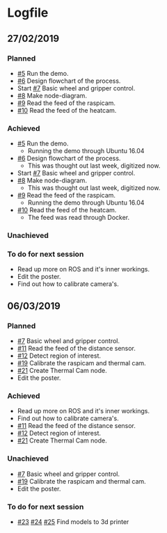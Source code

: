# Logfile
## 27/02/2019
### Planned
* [#5](https://github.com/coaco-robot/coaco-robot/issues/5) Run the demo.
* [#6](https://github.com/coaco-robot/coaco-robot/issues/6) Design flowchart of the process.
* Start [#7](https://github.com/coaco-robot/coaco-robot/issues/7) Basic wheel and gripper control.
* [#8](https://github.com/coaco-robot/coaco-robot/issues/8) Make node-diagram.
* [#9](https://github.com/coaco-robot/coaco-robot/issues/9) Read the feed of the raspicam.
* [#10](https://github.com/coaco-robot/coaco-robot/issues/10) Read the feed of the heatcam.
### Achieved
* [#5](https://github.com/coaco-robot/coaco-robot/issues/5) Run the demo.
	* Running the demo through Ubuntu 16.04
* [#6](https://github.com/coaco-robot/coaco-robot/issues/6) Design flowchart of the process.
	* This was thought out last week, digitized now.
* Start [#7](https://github.com/coaco-robot/coaco-robot/issues/7) Basic wheel and gripper control.
* [#8](https://github.com/coaco-robot/coaco-robot/issues/8) Make node-diagram.
	* This was thought out last week, digitized now.
* [#9](https://github.com/coaco-robot/coaco-robot/issues/9) Read the feed of the raspicam.
	* Running the demo through Ubuntu 16.04
* [#10](https://github.com/coaco-robot/coaco-robot/issues/10) Read the feed of the heatcam.
	* The feed was read through Docker.	

### Unachieved

### To do for next session
* Read up more on ROS and it's inner workings.
* Edit the poster.
* Find out how to calibrate camera's.

## 06/03/2019
### Planned
* [#7](https://github.com/coaco-robot/coaco-robot/issues/7) Basic wheel and gripper control.
* [#11](https://github.com/coaco-robot/coaco-robot/issues/11) Read the feed of the distance sensor.
* [#12](https://github.com/coaco-robot/coaco-robot/issues/12) Detect region of interest.
* [#19](https://github.com/coaco-robot/coaco-robot/issues/19) Calibrate the raspicam and thermal cam.
* [#21](https://github.com/coaco-robot/coaco-robot/issues/21) Create Thermal Cam node.
* Edit the poster.

### Achieved
* Read up more on ROS and it's inner workings.
* Find out how to calibrate camera's.
* [#11](https://github.com/coaco-robot/coaco-robot/issues/11) Read the feed of the distance sensor.
* [#12](https://github.com/coaco-robot/coaco-robot/issues/12) Detect region of interest.
* [#21](https://github.com/coaco-robot/coaco-robot/issues/21) Create Thermal Cam node.

### Unachieved
* [#7](https://github.com/coaco-robot/coaco-robot/issues/7) Basic wheel and gripper control.
* [#19](https://github.com/coaco-robot/coaco-robot/issues/19) Calibrate the raspicam and thermal cam.
* Edit the poster.

### To do for next session
* [#23](https://github.com/coaco-robot/coaco-robot/issues/23) [#24](https://github.com/coaco-robot/coaco-robot/issues/24) [#25](https://github.com/coaco-robot/coaco-robot/issues/25)  Find models to 3d printer